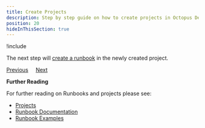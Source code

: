 ```yaml
---
title: Create Projects
description: Step by step guide on how to create projects in Octopus Deploy.
position: 20
hideInThisSection: true
---
```


!include <create-projects>

The next step will [create a runbook](/docs/getting-started/first-runbook-run/create-a-runbook.md) in the newly created project.

<span><a class="btn btn-outline-dark" href="/docs/getting-started/first-runbook-run/configure-runbook-environments">Previous</a></span>&nbsp;&nbsp;&nbsp;&nbsp;&nbsp;<span><a class="btn btn-success" href="/docs/getting-started/first-runbook-run/create-a-runbook">Next</a></span>

**Further Reading**

For further reading on Runbooks and projects please see:

- [Projects](/docs/projects/index.md)
- [Runbook Documentation](/docs/runbooks/index.md)
- [Runbook Examples](/docs/runbooks/runbook-examples/index.md)